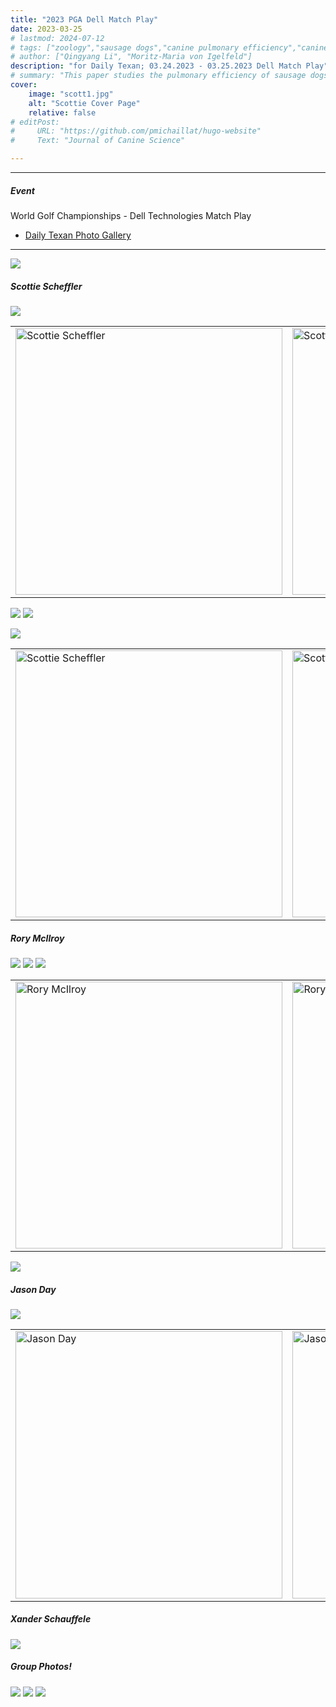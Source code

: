```yaml
---
title: "2023 PGA Dell Match Play" 
date: 2023-03-25
# lastmod: 2024-07-12
# tags: ["zoology","sausage dogs","canine pulmonary efficiency","canine science","experimental zoology"]
# author: ["Qingyang Li", "Moritz-Maria von Igelfeld"]
description: "for Daily Texan; 03.24.2023 - 03.25.2023 Dell Match Play" 
# summary: "This paper studies the pulmonary efficiency of sausage dogs through several experiments." 
cover:
    image: "scott1.jpg"
    alt: "Scottie Cover Page"
    relative: false
# editPost:
#     URL: "https://github.com/pmichaillat/hugo-website"
#     Text: "Journal of Canine Science"

---
```


---

<!-- ##### Download

+ [Paper](paper2.pdf)
+ [Online appendix](appendix2.pdf)
+ [Code and data](https://github.com/pmichaillat/wunk)

--- -->

##### Event

World Golf Championships - Dell Technologies Match Play
+ [Daily Texan Photo Gallery](https://thedailytexan.com/2023/03/27/photo-gallery-dell-match-play/)

---

<!-- ##### Figure 2: Dimensions of a sausage dog -->

![](image1.jpg)


##### Scottie Scheffler

![](scott1.jpg)
<table>
  <tr>
    <td><img src="scott2.jpg" alt="Scottie Scheffler" width="427"></td>
    <td><img src="scott3.jpg" alt="Scottie Scheffler" width="427"></td>
  </tr>
</table>

![](scott4.jpg)
![](scott5.jpg)
<!-- ![](scott6.jpg) -->
![](scott7.jpg)

<table>
  <tr>
    <td><img src="scott6.jpg" alt="Scottie Scheffler" width="427"></td>
    <td><img src="scott8.jpg" alt="Scottie Scheffler" width="427"></td>
  </tr>
</table>

##### Rory McIlroy

![](rory1.jpg)
![](rory2.jpg)
![](rory3.jpg)
<table>
  <tr>
    <td><img src="rory4.jpg" alt="Rory McIlroy" width="427.44"></td>
    <td><img src="rory5.jpg" alt="Rory McIlroy" width="427.44"></td>
  </tr>
</table>

![](rory6.jpg)


##### Jason Day 

![](day1.jpg)
<table>
  <tr>
    <td><img src="day3.jpg" alt="Jason Day" width="427.44"></td>
    <td><img src="day2.jpg" alt="Jason Day" width="427.44"></td>
  </tr>
</table>


##### Xander Schauffele
 
![](xander1.jpg)


##### Group Photos!

![](group1.jpg)
![](group2.jpg)
![](group3.jpg)


<!-- Prinzel, Florianus, and Moritz-Maria von Igelfeld. 2004. "The Finer Points of Sausage Dogs." *Journal of Canine Science* 43 (2): 89–109. http://www.alexandermccallsmith.com/book/the-finer-points-of-sausage-dogs.

```BibTeX
@article{PI04,
author = {Florianus Prinzel and Moritz-Maria von Igelfeld},
year = {2004},
title ={The Finer Points of Sausage Dogs},
journal = {Journal of Canine Science},
volume = {43},
number = {2},
pages = {89--109},
url = {http://www.alexandermccallsmith.com/book/the-finer-points-of-sausage-dogs}}
```

---

##### Related material

+ [Presentation slides](presentation2.pdf)
+ [Wikipedia entry](https://en.wikipedia.org/wiki/The_Finer_Points_of_Sausage_Dogs) -->
